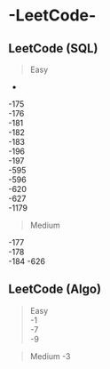 # -LeetCode-

## LeetCode (SQL)

>Easy
  - 
  -175      
  -176      
  -181      
  -182      
  -183      
  -196      
  -197      
  -595      
  -596      
  -620      
  -627      
  -1179
  
>Medium

  -177      
  -178      
  -184
  -626
  
## LeetCode (Algo)

>Easy  
  -1  
  -7  
  -9  
  
>Medium
  -3  
  
  
  
  
  
